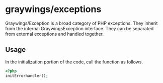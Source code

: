 # graywings/exceptions

Graywings/Exception is a broad category of PHP exceptions.
They inherit from the internal GraywingsException interface. 
They can be separated from external exceptions and handled together.

## Usage

In the initialization portion of the code, call the function as follows.

```php
<?php
initErrorhandler();
```
